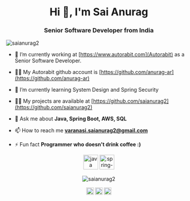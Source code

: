 <h1 align="center">Hi 👋, I'm Sai Anurag</h1>
<h3 align="center">Senior Software Developer from India</h3>

<p align="left"> <img src="https://komarev.com/ghpvc/?username=saianurag2" alt="saianurag2" /> </p>

- 🔭 I’m currently working at [https://www.autorabit.com](Autorabit) as a Senior Software Developer.
  
- 👨‍💻 My Autorabit github account is [https://github.com/anurag-ar](https://github.com/anurag-ar)

- 🌱 I’m currently learning System Design and Spring Security

- 👨‍💻 My projects are available at [https://github.com/saianurag2](https://github.com/saianurag2)

- 💬 Ask me about **Java, Spring Boot, AWS, SQL**

- 📫 How to reach me **varanasi.saianurag2@gmail.com**

- ⚡ Fun fact **Programmer who doesn't drink coffee :)**

<p align="center"> <img src="https://devicons.github.io/devicon/devicon.git/icons/java/java-original-wordmark.svg" alt="java" width="40" height="40"/>
<img src="https://cdn.jsdelivr.net/gh/devicons/devicon@latest/icons/spring/spring-original.svg" alt="spring-boot" width="40" height="40"/>
<!-- <img src="https://cdn.jsdelivr.net/gh/devicons/devicon@latest/icons/amazonwebservices/amazonwebservices-original-wordmark.svg" alt="aws" width="40" height="40"/> 
<img src="https://cdn.jsdelivr.net/gh/devicons/devicon@latest/icons/docker/docker-original.svg" alt="docker" width="40" height="40"/>
<img src="https://cdn.jsdelivr.net/gh/devicons/devicon@latest/icons/postgresql/postgresql-original.svg alt="postgres" width="40" height="40"/>  -->
</p><p align="center"> 
<img src="https://github-readme-stats.vercel.app/api?username=saianurag2&show_icons=true" alt="saianurag2" /> </p>

<p align="center">
<a href="https://twitter.com/veracious_vsa" target="blank"><img align="center" src="https://cdn.jsdelivr.net/npm/simple-icons@3.0.1/icons/twitter.svg" alt="veracious_vsa" height="20" width="20" /></a>
<a href="https://linkedin.com/in/sai-anurag-varanasi" target="blank"><img align="center" src="https://cdn.jsdelivr.net/npm/simple-icons@3.0.1/icons/linkedin.svg" alt="sai-anurag-varanasi" height="20" width="20" /></a>
<a href="https://instagram.com/saianurag2" target="blank"><img align="center" src="https://cdn.jsdelivr.net/npm/simple-icons@3.0.1/icons/instagram.svg" alt="saianurag2" height="20" width="20" /></a>
</p>
